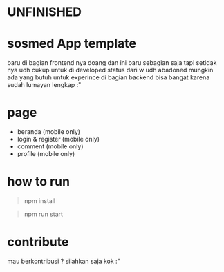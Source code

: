 # UNFINISHED

# sosmed App template

baru di bagian frontend nya doang dan ini baru sebagian saja tapi setidak nya udh cukup untuk di developed status dari w udh abadoned mungkin ada yang butuh untuk experince di bagian backend bisa bangat karena sudah lumayan lengkap :"


# page

- beranda (mobile only)
- login & register (mobile only)
- comment (mobile only)
- profile (mobile only)

# how to run

> npm install

> npm run start 

# contribute

mau berkontribusi ? silahkan saja kok :"
